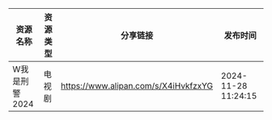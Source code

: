 | 资源名称      | 资源类型 | 分享链接                                 | 发布时间                |
| --------- | ---- | ------------------------------------ | ------------------- |
| W我是刑警2024 | 电视剧  | https://www.alipan.com/s/X4iHvkfzxYG | 2024-11-28 11:24:15 |
